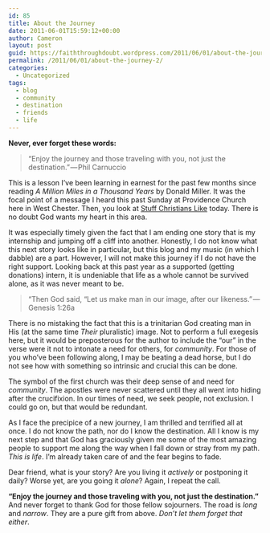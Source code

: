 ```yaml
---
id: 85
title: About the Journey
date: 2011-06-01T15:59:12+00:00
author: Cameron
layout: post
guid: https://faiththroughdoubt.wordpress.com/2011/06/01/about-the-journey/
permalink: /2011/06/01/about-the-journey-2/
categories:
  - Uncategorized
tags:
  - blog
  - community
  - destination
  - friends
  - life
---
```

**Never, ever forget these words:**

> “Enjoy the journey and those traveling with you, not just the destination.” — Phil Carnuccio

This is a lesson I’ve been learning in earnest for the past few months since reading _A Million Miles in a Thousand Years_ by Donald Miller. It was the focal point of a message I heard this past Sunday at Providence Church here in West Chester. Then, you look at <a href="http://www.jonacuff.com/stuffchristianslike/2011/06/have-no-clue-how-god-will-use-your-story/" target="_blank">Stuff Christians Like</a> today. There is no doubt God wants my heart in this area.

It was especially timely given the fact that I am ending one story that is my internship and jumping off a cliff into another. Honestly, I do not know what this next story looks like in particular, but this blog and my music (in which I dabble) are a part. However, I will not make this journey if I do not have the right support. Looking back at this past year as a supported (getting donations) intern, it is undeniable that life as a whole cannot be survived alone, as it was never meant to be.

> “Then God said, “Let us make man in our image, after our likeness.” — Genesis 1:26a

There is no mistaking the fact that this is a trinitarian God creating man in His (at the same time _Their_ pluralistic) image. Not to perform a full exegesis here, but it would be preposterous for the author to include the “our” in the verse were it not to intonate a need for others, for _community_. For those of you who’ve been following along, I may be beating a dead horse, but I do not see how with something so intrinsic and crucial this can be done.

The symbol of the first church was their deep sense of and need for _community_. The apostles were never scattered until they all went into hiding after the crucifixion. In our times of need, we seek people, not exclusion. I could go on, but that would be redundant.

As I face the precipice of a new journey, I am thrilled and terrified all at once. I do not know the path, nor do I know the destination. All I know is my next step and that God has graciously given me some of the most amazing people to support me along the way when I fall down or stray from my path. _This is life_. I’m already taken care of and the fear begins to fade.

Dear friend, what is your story? Are you living it _actively_ or postponing it daily? Worse yet, are you going it _alone_? Again, I repeat the call.

**“Enjoy the journey and those traveling with you, not just the destination.”**  
And never forget to thank God for those fellow sojourners. The road is _long_ and _narrow_. They are a pure gift from above. _Don’t let them forget that either_.